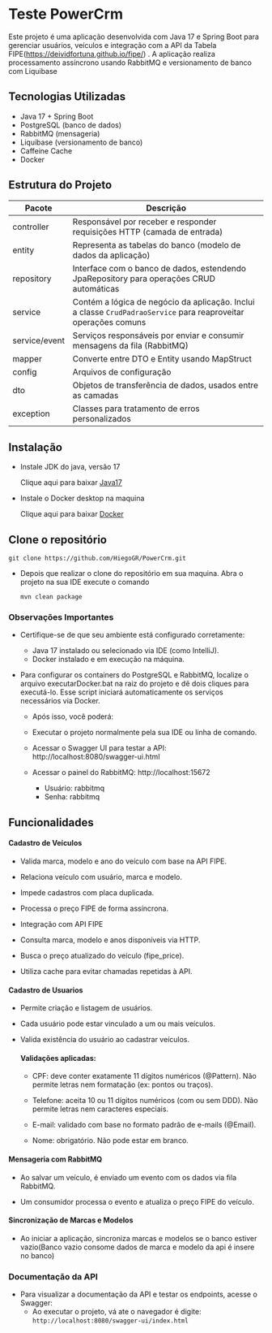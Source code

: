 
# Teste PowerCrm

Este projeto é uma aplicação desenvolvida com Java 17 e Spring Boot para gerenciar usuários, veículos e integração com a API da Tabela FIPE(https://deividfortuna.github.io/fipe/)
.
A aplicação realiza processamento assíncrono usando RabbitMQ e versionamento de banco com Liquibase

## Tecnologias Utilizadas

- Java 17 + Spring Boot
- PostgreSQL (banco de dados)
- RabbitMQ (mensageria)
- Liquibase (versionamento de banco)
- Caffeine Cache
- Docker

## Estrutura do Projeto

| Pacote           | Descrição                                                                 |
|------------------|---------------------------------------------------------------------------|
| controller       | Responsável por receber e responder requisições HTTP (camada de entrada) |
| entity           | Representa as tabelas do banco (modelo de dados da aplicação)            |
| repository       | Interface com o banco de dados, estendendo JpaRepository para operações CRUD automáticas |
| service          | Contém a lógica de negócio da aplicação. Inclui a classe `CrudPadraoService` para reaproveitar operações comuns |
| service/event    | Serviços responsáveis por enviar e consumir mensagens da fila (RabbitMQ)  |
| mapper           | Converte entre DTO e Entity usando MapStruct                              |
| config           | Arquivos de configuração |
| dto              | Objetos de transferência de dados, usados entre as camadas                |
| exception        | Classes para tratamento de erros personalizados                           |


## Instalação

- Instale JDK do java, versão 17

  Clique aqui para baixar [Java17](https://www.oracle.com/java/technologies/javase/jdk17-archive-downloads.html)

- Instale o Docker desktop na maquina

  Clique aqui para baixar [Docker](https://www.docker.com)


## Clone o repositório

```git clone https://github.com/HiegoGR/PowerCrm.git```

- Depois que realizar o clone do repositório em sua maquina. Abra o projeto na sua IDE execute o comando

  ```mvn clean package```

### Observações Importantes
- Certifique-se de que seu ambiente está configurado corretamente:
    - Java 17 instalado ou selecionado via IDE (como IntelliJ).
    - Docker instalado e em execução na máquina.

- Para configurar os containers do PostgreSQL e RabbitMQ, localize o arquivo executarDocker.bat na raiz do projeto e dê dois cliques para executá-lo. Esse script iniciará automaticamente os serviços necessários via Docker.

    - Após isso, você poderá:
    - Executar o projeto normalmente pela sua IDE ou linha de comando.

    - Acessar o Swagger UI para testar a API: http://localhost:8080/swagger-ui.html

    - Acessar o painel do RabbitMQ: http://localhost:15672

        - Usuário: rabbitmq
        - Senha: rabbitmq


## Funcionalidades

#### Cadastro de Veículos

- Valida marca, modelo e ano do veículo com base na API FIPE.

- Relaciona veículo com usuário, marca e modelo.

- Impede cadastros com placa duplicada.

- Processa o preço FIPE de forma assíncrona.

- Integração com API FIPE

- Consulta marca, modelo e anos disponíveis via HTTP.

- Busca o preço atualizado do veículo (fipe_price).

- Utiliza cache para evitar chamadas repetidas à API.

#### Cadastro de Usuarios
- Permite criação e listagem de usuários.

- Cada usuário pode estar vinculado a um ou mais veículos.

- Valida existência do usuário ao cadastrar veículos.

  #### Validações aplicadas:

    - CPF: deve conter exatamente 11 dígitos numéricos (@Pattern). Não permite letras nem formatação (ex: pontos ou traços).

    - Telefone: aceita 10 ou 11 dígitos numéricos (com ou sem DDD). Não permite letras nem caracteres especiais.

    - E-mail: validado com base no formato padrão de e-mails (@Email).

    - Nome: obrigatório. Não pode estar em branco.


#### Mensageria com RabbitMQ

- Ao salvar um veículo, é enviado um evento com os dados via fila RabbitMQ.

- Um consumidor processa o evento e atualiza o preço FIPE do veículo.

#### Sincronização de Marcas e Modelos

- Ao iniciar a aplicação, sincroniza marcas e modelos se o banco estiver vazio(Banco vazio consome dados de marca e modelo da api é insere no banco)


### Documentação da API
- Para visualizar a documentação da API e testar os endpoints, acesse o Swagger:
    - Ao executar o projeto, vá ate o navegador é digite:
      ```http://localhost:8080/swagger-ui/index.html```  


